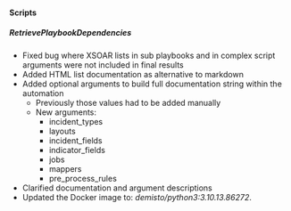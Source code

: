 
#### Scripts

##### RetrievePlaybookDependencies

- Fixed bug where XSOAR lists in sub playbooks and in complex script arguments were not included in final results
- Added HTML list documentation as alternative to markdown
- Added optional arguments to build full documentation string within the automation
  - Previously those values had to be added manually
  - New arguments:
    - incident_types
    - layouts
    - incident_fields
    - indicator_fields
    - jobs
    - mappers
    - pre_process_rules
- Clarified documentation and argument descriptions
- Updated the Docker image to: *demisto/python3:3.10.13.86272*.
